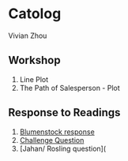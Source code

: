 # Catolog

Vivian Zhou

## Workshop

1. Line Plot
2. The Path of Salesperson - Plot

## Response to Readings

1. [Blumenstock response](https://github.com/Vivian-Zhou-1027/workshop1/blob/master/blumenstock.md)
2. [Challenge Question](https://github.com/Vivian-Zhou-1027/workshop1/blob/master/Challenge_Question.png)
3. [Jahan/ Rosling question](
